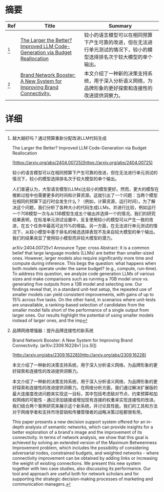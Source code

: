 # 摘要

| Ref | Title | Summary |
| --- | --- | --- |
| [^1] | [The Larger the Better? Improved LLM Code-Generation via Budget Reallocation](https://arxiv.org/abs/2404.00725) | 较小的语言模型可以在相同预算下产生可靠的改进，但在无法进行单元测试的情况下，较小的模型选择排名次于较大模型的单个输出。 |
| [^2] | [Brand Network Booster: A New System for Improving Brand Connectivity.](http://arxiv.org/abs/2309.16228) | 本文介绍了一种新的决策支持系统，用于深入分析语义网络，为品牌形象的更好探索和连接性的改进提供洞察力。 |

# 详细

[^1]: 越大越好吗？通过预算重新分配改进LLM代码生成

    The Larger the Better? Improved LLM Code-Generation via Budget Reallocation

    [https://arxiv.org/abs/2404.00725](https://arxiv.org/abs/2404.00725)

    较小的语言模型可以在相同预算下产生可靠的改进，但在无法进行单元测试的情况下，较小的模型选择排名次于较大模型的单个输出。

    

    人们普遍认为，大型语言模型(LLMs)比较小的模型更好。然而，更大的模型在推断过程中也需要更多的时间和计算资源。这就引出了一个问题：当两个模型在相同的预算下运行时会发生什么？（例如，计算资源，运行时间）。为了解决这个问题，我们分析了各种大小的代码生成LLMs，并进行比较，例如运行一个70B模型一次与从13B模型生成五个输出并选择一个的情况。我们的研究结果表明，在标准单元测试设置中，反复使用较小的模型可以产生一致的改进，在五个任务中最高可达15%的增益。另一方面，在无法进行单元测试的情况下，从较小模型中基于排名的候选选择表现不及来自较大模型的单个输出。我们的结果突显了使用较小模型而非较大模型的潜力。

    arXiv:2404.00725v1 Announce Type: cross  Abstract: It is a common belief that large language models (LLMs) are better than smaller-sized ones. However, larger models also require significantly more time and compute during inference. This begs the question: what happens when both models operate under the same budget? (e.g., compute, run-time). To address this question, we analyze code generation LLMs of various sizes and make comparisons such as running a 70B model once vs. generating five outputs from a 13B model and selecting one. Our findings reveal that, in a standard unit-test setup, the repeated use of smaller models can yield consistent improvements, with gains of up to 15% across five tasks. On the other hand, in scenarios where unit-tests are unavailable, a ranking-based selection of candidates from the smaller model falls short of the performance of a single output from larger ones. Our results highlight the potential of using smaller models instead of larger ones, and the imp
    
[^2]: 品牌网络增强器：提升品牌连接性的新系统

    Brand Network Booster: A New System for Improving Brand Connectivity. (arXiv:2309.16228v1 [cs.SI])

    [http://arxiv.org/abs/2309.16228](http://arxiv.org/abs/2309.16228)

    本文介绍了一种新的决策支持系统，用于深入分析语义网络，为品牌形象的更好探索和连接性的改进提供洞察力。

    

    本文介绍了一种新的决策支持系统，用于深入分析语义网络，为品牌形象的更好探索和连接性的改进提供洞察力。在网络分析方面，我们通过解决扩展版的最大连接度改进问题来实现这一目标，其中包括考虑敌对节点、约束预算和加权网络的可能性 - 通过添加链接或增加现有连接的权重来实现连接性的改进。我们结合两个案例研究来展示这个新系统，并讨论其性能。我们的工具和方法对于网络学者和支持市场营销和传播管理者的战略决策过程都很有用。

    This paper presents a new decision support system offered for an in-depth analysis of semantic networks, which can provide insights for a better exploration of a brand's image and the improvement of its connectivity. In terms of network analysis, we show that this goal is achieved by solving an extended version of the Maximum Betweenness Improvement problem, which includes the possibility of considering adversarial nodes, constrained budgets, and weighted networks - where connectivity improvement can be obtained by adding links or increasing the weight of existing connections. We present this new system together with two case studies, also discussing its performance. Our tool and approach are useful both for network scholars and for supporting the strategic decision-making processes of marketing and communication managers.
    

